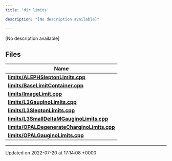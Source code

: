 ```yaml
---
title: 'dir limits'

description: "[No description available]"

---
```







[No description available]

## Files

| Name           |
| -------------- |
| **[limits/ALEPHSleptonLimits.cpp](/documentation/code/files/alephsleptonlimits_8cpp/#file-alephsleptonlimits.cpp)**  |
| **[limits/BaseLimitContainer.cpp](/documentation/code/files/baselimitcontainer_8cpp/#file-baselimitcontainer.cpp)**  |
| **[limits/ImageLimit.cpp](/documentation/code/files/imagelimit_8cpp/#file-imagelimit.cpp)**  |
| **[limits/L3GauginoLimits.cpp](/documentation/code/files/l3gauginolimits_8cpp/#file-l3gauginolimits.cpp)**  |
| **[limits/L3SleptonLimits.cpp](/documentation/code/files/l3sleptonlimits_8cpp/#file-l3sleptonlimits.cpp)**  |
| **[limits/L3SmallDeltaMGauginoLimits.cpp](/documentation/code/files/l3smalldeltamgauginolimits_8cpp/#file-l3smalldeltamgauginolimits.cpp)**  |
| **[limits/OPALDegenerateCharginoLimits.cpp](/documentation/code/files/opaldegeneratecharginolimits_8cpp/#file-opaldegeneratecharginolimits.cpp)**  |
| **[limits/OPALGauginoLimits.cpp](/documentation/code/files/opalgauginolimits_8cpp/#file-opalgauginolimits.cpp)**  |






-------------------------------

Updated on 2022-07-20 at 17:14:08 +0000
